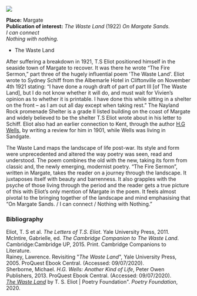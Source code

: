 <a href="https://dev.visual-essays.app"><img src="https://dev-visual-essays.netlify.app/images/ve-button.png"></a>
<param ve-config title="Thomas Stearns Eliot (T.S Eliot) (1888-1965)" author="Simone Blandford" layout="vtl" 
banner="https://stor.artstor.org/stor/0d641b7a-318e-4c7f-8789-6452984df301">

<param ve-entity eid="Q618045" aliases="Margate">

**Place:** Margate   
**Publication of interest:** _The Waste Land_ (1922)
_On Margate Sands.   
I can connect   
Nothing with nothing._   
-	The Waste Land 
<param ve-image url="https://stor.artstor.org/stor/bf760fe0-4461-43e7-abf2-231fef1033d4" label="Blue Plaque at Nayland Rock Shelter" attribution="© Martin Crowther">

After suffering a breakdown in 1921, T.S Eliot positioned himself in the seaside town of Margate to recover.  It was there he wrote “The Fire Sermon,” part three of the hugely influential poem 'The Waste Land'.   Eliot wrote to Sydney Schiff from the Albemarle Hotel in Cliftonville on November 4th 1921 stating: “I have done a rough draft of part of part III [of The Waste Land], but I do not know whether it will do, and must wait for Vivien’s opinion as to whether it is printable. I have done this while sitting in a shelter on the front – as I am out all day except when taking rest.”  The Nayland Rock promenade Shelter is a grade II listed building on the coast of Margate and widely believed to be the shelter T.S Eliot wrote about in his letter to Schiff.  Eliot also had an earlier connection to Kent, through the author [H.G Wells](/20c/20c-wellshg-biography), by writing a review for him in 1901, while Wells was living in Sandgate.  
<param ve-image url="https://stor.artstor.org/stor/3732a411-bdb3-4fe9-a464-1aeb2ac8d7ad" label="Nayland Rock Shelter" attribution="© Martin Crowther">

The Waste Land maps the landscape of life post-war. Its style and form were unprecedented and altered the way poetry was seen, read and understood.  The poem combines the old with the new, taking its form from classic and, the newly emerging, modernist poetry. “The Fire Sermon”, written in Margate, takes the reader on a journey through the landscape. It juxtaposes itself with beauty and barrenness. It also grapples with the psyche of those living through the period and the reader gets a true picture of this with Eliot’s only mention of Margate in the poem. It feels almost pivotal to the bringing together of the landscape and mind emphasising that “On Margate Sands. / I can connect / Nothing with Nothing.”   
<param ve-image url="https://stor.artstor.org/stor/6b2b48c1-ee71-4b39-88a1-7b4bff52ae2e" label="Margate" attribution="© Martin Crowther">

### Bibliography 

Eliot, T. S et al. _The Letters of T.S. Eliot_. Yale University Press, 2011.   
McIntire, Gabrielle, ed. _The Cambridge Companion to The Waste Land_. Cambridge:Cambridge UP, 2015. Print. Cambridge Companions to Literature.   
Rainey, Lawrence. Revisiting "_The Waste Land_", Yale University Press, 2005. ProQuest Ebook Central. (Accessed: 09/07/2020).   
Sherborne, Michael. _H.G. Wells: Another Kind of Life_, Peter Owen Publishers, 2013. ProQuest Ebook Central. (Accessed: 09/07/2020).   
[_The Waste Land_](https://www.poetryfoundation.org/poems/47311/the-waste-land.) by T. S. Eliot | Poetry Foundation". _Poetry Foundation_, 2020.    
<param ve-image url="https://stor.artstor.org/stor/43f708f9-0d08-4e7a-9f99-50e869e44ac2" label="Seats inside Nayland Rock Shelter" attribution="© Martin Crowther">





